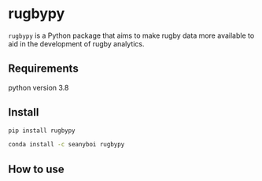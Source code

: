 rugbypy
================

<!-- WARNING: THIS FILE WAS AUTOGENERATED! DO NOT EDIT! -->

`rugbypy` is a Python package that aims to make rugby data more
available to aid in the development of rugby analytics.

## Requirements

python version 3.8

## Install

``` sh
pip install rugbypy
```

``` sh
conda install -c seanyboi rugbypy
```

## How to use
